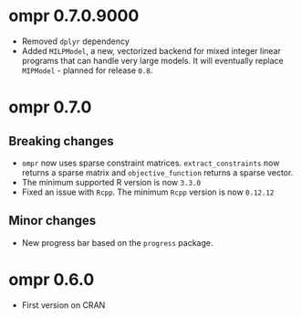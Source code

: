 # ompr 0.7.0.9000

* Removed `dplyr` dependency
* Added `MILPModel`, a new, vectorized backend for mixed integer linear programs that can handle very large models. It will eventually replace `MIPModel` - planned for release `0.8`.

# ompr 0.7.0

## Breaking changes

* `ompr` now uses sparse constraint matrices. `extract_constraints` now returns a sparse matrix and `objective_function` returns a sparse vector.
* The minimum supported R version is now `3.3.0`
* Fixed an issue with `Rcpp`. The minimum `Rcpp` version is now `0.12.12`

## Minor changes

* New progress bar based on the `progress` package.

# ompr 0.6.0

* First version on CRAN


